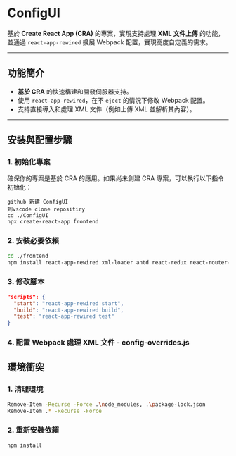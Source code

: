 # ConfigUI

基於 **Create React App (CRA)** 的專案，實現支持處理 **XML 文件上傳** 的功能，並通過 `react-app-rewired` 擴展 Webpack 配置，實現高度自定義的需求。

---

## 功能簡介
- **基於 CRA** 的快速構建和開發伺服器支持。
- 使用 `react-app-rewired`，在不 `eject` 的情況下修改 Webpack 配置。
- 支持直接導入和處理 XML 文件（例如上傳 XML 並解析其內容）。

---

## 安裝與配置步驟

### **1. 初始化專案**
確保你的專案是基於 CRA 的應用。如果尚未創建 CRA 專案，可以執行以下指令初始化：
```
github 新建 ConfigUI
到vscode clone repositiry
cd ./ConfigUI
npx create-react-app frontend
```

### **2. 安裝必要依賴**
```bash
cd ./frontend
npm install react-app-rewired xml-loader antd react-redux react-router-dom reactflow --save-dev
```

### **3. 修改腳本**
```json
"scripts": {
  "start": "react-app-rewired start",
  "build": "react-app-rewired build",
  "test": "react-app-rewired test"
}
```

### **4. 配置 Webpack 處理 XML 文件 - config-overrides.js**

## 環境衝突
### **1. 清理環境**
```bash
Remove-Item -Recurse -Force .\node_modules, .\package-lock.json
Remove-Item .* -Recurse -Force
```

### **2. 重新安裝依賴**
```bash
npm install
```

